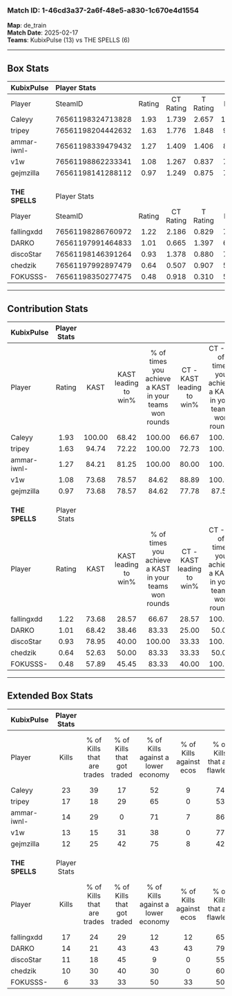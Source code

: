 ### Match ID: 1-46cd3a37-2a6f-48e5-a830-1c670e4d1554  
**Map**: de_train  
**Match Date**: 2025-02-17  
**Teams**: KubixPulse (13) vs THE SPELLS (6)  

---  

## Box Stats  

| **KubixPulse** | Player Stats      |        |           |          |        |       |       |         |        |      |     |
| :- | :- | :-: | :-: | :-: | :-: | :-: | :-: | :-: | :-: | :-: | :-: |
| Player         | SteamID           | Rating | CT Rating | T Rating |  KAST  |  ADR  | Kills | Assists | Deaths | K/D  | HS% |
| Caleyy         | 76561198324713828 |  1.93  |   1.739   |  2.657   | 100.00 | 115.7 |  23   |    6    |   11   | 2.09 | 60  |
| tripey         | 76561198204442632 |  1.63  |   1.776   |  1.848   | 94.74  | 120.8 |  17   |   11    |   12   | 1.42 | 52  |
| ammar-iwnl-    | 76561198339479432 |  1.27  |   1.409   |  1.406   | 84.21  | 69.8  |  14   |    2    |   10   | 1.40 | 57  |
| v1w            | 76561198862233341 |  1.08  |   1.267   |  0.837   | 73.68  | 67.0  |  13   |    2    |   12   | 1.08 | 46  |
| gejmzilla      | 76561198141288112 |  0.97  |   1.249   |  0.875   | 73.68  | 54.6  |  12   |    3    |   13   | 0.92 | 41  |
|                |                   |        |           |          |        |       |       |         |        |      |     |
|                |                   |        |           |          |        |       |       |         |        |      |     |
|                |                   |        |           |          |        |       |       |         |        |      |     |
| **THE SPELLS** | Player Stats      |        |           |          |        |       |       |         |        |      |     |
| Player         | SteamID           | Rating | CT Rating | T Rating |  KAST  |  ADR  | Kills | Assists | Deaths | K/D  | HS% |
| fallingxdd     | 76561198286760972 |  1.22  |   2.186   |  0.829   | 73.68  | 81.1  |  17   |    1    |   15   | 1.13 | 35  |
| DARKO          | 76561197991464833 |  1.01  |   0.665   |  1.397   | 68.42  | 76.5  |  14   |    4    |   16   | 0.88 | 42  |
| discoStar      | 76561198146391264 |  0.93  |   1.378   |  0.880   | 78.95  | 62.7  |  11   |    3    |   15   | 0.73 | 72  |
| chedzik        | 76561197992897479 |  0.64  |   0.507   |  0.907   | 52.63  | 69.8  |  10   |    4    |   18   | 0.56 | 70  |
| FOKUSSS-       | 76561198350277475 |  0.48  |   0.918   |  0.310   | 57.89  | 34.4  |   6   |    6    |   15   | 0.40 | 50  |
---  

## Contribution Stats  

| **KubixPulse** | Player Stats |        |                      |                                                        |                           |                                                             |                          |                                                            |
| :- | :-: | :-: | :-: | :-: | :-: | :-: | :-: | :-: |
| Player         |    Rating    |  KAST  | KAST leading to win% | % of times you achieve a KAST in your teams won rounds | CT - KAST leading to win% | CT - % of times you achieve a KAST in your teams won rounds | T - KAST leading to win% | T - % of times you achieve a KAST in your teams won rounds |
| Caleyy         |     1.93     | 100.00 |        68.42         |                         100.00                         |           66.67           |                           100.00                            |          71.43           |                           100.00                           |
| tripey         |     1.63     | 94.74  |        72.22         |                         100.00                         |           72.73           |                           100.00                            |          71.43           |                           100.00                           |
| ammar-iwnl-    |     1.27     | 84.21  |        81.25         |                         100.00                         |           80.00           |                           100.00                            |          83.33           |                           100.00                           |
| v1w            |     1.08     | 73.68  |        78.57         |                         84.62                          |           88.89           |                           100.00                            |          60.00           |                           60.00                            |
| gejmzilla      |     0.97     | 73.68  |        78.57         |                         84.62                          |           77.78           |                            87.50                            |          80.00           |                           80.00                            |
|                |              |        |                      |                                                        |                           |                                                             |                          |                                                            |
|                |              |        |                      |                                                        |                           |                                                             |                          |                                                            |
|                |              |        |                      |                                                        |                           |                                                             |                          |                                                            |
| **THE SPELLS** | Player Stats |        |                      |                                                        |                           |                                                             |                          |                                                            |
| Player         |    Rating    |  KAST  | KAST leading to win% | % of times you achieve a KAST in your teams won rounds | CT - KAST leading to win% | CT - % of times you achieve a KAST in your teams won rounds | T - KAST leading to win% | T - % of times you achieve a KAST in your teams won rounds |
| fallingxdd     |     1.22     | 73.68  |        28.57         |                         66.67                          |           28.57           |                           100.00                            |          28.57           |                           50.00                            |
| DARKO          |     1.01     | 68.42  |        38.46         |                         83.33                          |           25.00           |                            50.00                            |          44.44           |                           100.00                           |
| discoStar      |     0.93     | 78.95  |        40.00         |                         100.00                         |           33.33           |                           100.00                            |          44.44           |                           100.00                           |
| chedzik        |     0.64     | 52.63  |        50.00         |                         83.33                          |           33.33           |                            50.00                            |          57.14           |                           100.00                           |
| FOKUSSS-       |     0.48     | 57.89  |        45.45         |                         83.33                          |           40.00           |                           100.00                            |          50.00           |                           75.00                            |
---  

## Extended Box Stats  

| **KubixPulse** | Player Stats |                            |                            |                                    |                         |                              |                                 |        |                             |                                     |                          |                               |                            |
| :- | :-: | :-: | :-: | :-: | :-: | :-: | :-: | :-: | :-: | :-: | :-: | :-: | :-: |
| Player         |    Kills     | % of Kills that are trades | % of Kills that got traded | % of Kills against a lower economy | % of Kills against ecos | % of Kills that are flawless | % of Kills that are close duels | Deaths | % of Deaths that get traded | % of Deaths against a lower economy | % of Deaths against ecos | % of Deaths that are flawless | % of Deaths that are close |
| Caleyy         |      23      |             39             |             17             |                 52                 |            9            |              74              |                4                |   11   |             45              |                 36                  |            9             |              64               |             18             |
| tripey         |      17      |             18             |             29             |                 65                 |            0            |              53              |                0                |   12   |             50              |                 50                  |            0             |              50               |             8              |
| ammar-iwnl-    |      14      |             29             |             0              |                 71                 |            7            |              86              |                0                |   10   |             50              |                 30                  |            0             |              70               |             0              |
| v1w            |      13      |             15             |             31             |                 38                 |            0            |              77              |                0                |   12   |              8              |                 42                  |            0             |              58               |             0              |
| gejmzilla      |      12      |             25             |             42             |                 75                 |            8            |              42              |               17                |   13   |             38              |                 46                  |            0             |              69               |             0              |
|                |              |                            |                            |                                    |                         |                              |                                 |        |                             |                                     |                          |                               |                            |
|                |              |                            |                            |                                    |                         |                              |                                 |        |                             |                                     |                          |                               |                            |
|                |              |                            |                            |                                    |                         |                              |                                 |        |                             |                                     |                          |                               |                            |
| **THE SPELLS** | Player Stats |                            |                            |                                    |                         |                              |                                 |        |                             |                                     |                          |                               |                            |
| Player         |    Kills     | % of Kills that are trades | % of Kills that got traded | % of Kills against a lower economy | % of Kills against ecos | % of Kills that are flawless | % of Kills that are close duels | Deaths | % of Deaths that get traded | % of Deaths against a lower economy | % of Deaths against ecos | % of Deaths that are flawless | % of Deaths that are close |
| fallingxdd     |      17      |             24             |             29             |                 12                 |           12            |              65              |                0                |   15   |             27              |                 13                  |            7             |              73               |             0              |
| DARKO          |      14      |             21             |             43             |                 43                 |           43            |              79              |                0                |   16   |             25              |                  6                  |            6             |              75               |             0              |
| discoStar      |      11      |             18             |             45             |                 9                  |            0            |              55              |                9                |   15   |             27              |                  7                  |            0             |              60               |             7              |
| chedzik        |      10      |             30             |             40             |                 30                 |            0            |              60              |               20                |   18   |             22              |                 11                  |            6             |              61               |             6              |
| FOKUSSS-       |      6       |             33             |             33             |                 50                 |           33            |              50              |                0                |   15   |             13              |                  7                  |            7             |              73               |             7              |

